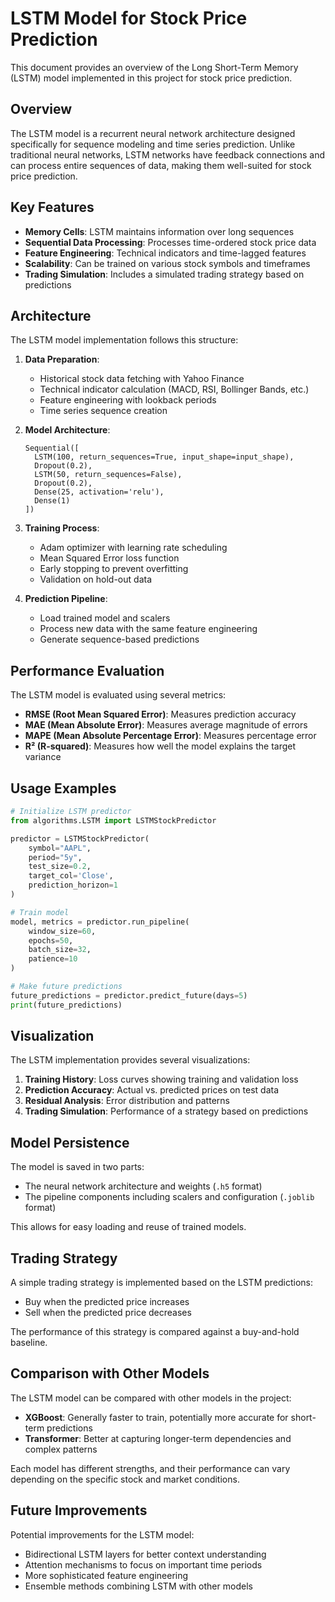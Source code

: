 # LSTM Model for Stock Price Prediction

This document provides an overview of the Long Short-Term Memory (LSTM) model implemented in this project for stock price prediction.

## Overview

The LSTM model is a recurrent neural network architecture designed specifically for sequence modeling and time series prediction. Unlike traditional neural networks, LSTM networks have feedback connections and can process entire sequences of data, making them well-suited for stock price prediction.

## Key Features

- **Memory Cells**: LSTM maintains information over long sequences
- **Sequential Data Processing**: Processes time-ordered stock price data
- **Feature Engineering**: Technical indicators and time-lagged features
- **Scalability**: Can be trained on various stock symbols and timeframes
- **Trading Simulation**: Includes a simulated trading strategy based on predictions

## Architecture

The LSTM model implementation follows this structure:

1. **Data Preparation**:
   - Historical stock data fetching with Yahoo Finance
   - Technical indicator calculation (MACD, RSI, Bollinger Bands, etc.)
   - Feature engineering with lookback periods
   - Time series sequence creation

2. **Model Architecture**:
   ```
   Sequential([
     LSTM(100, return_sequences=True, input_shape=input_shape),
     Dropout(0.2),
     LSTM(50, return_sequences=False),
     Dropout(0.2),
     Dense(25, activation='relu'),
     Dense(1)
   ])
   ```

3. **Training Process**:
   - Adam optimizer with learning rate scheduling
   - Mean Squared Error loss function
   - Early stopping to prevent overfitting
   - Validation on hold-out data

4. **Prediction Pipeline**:
   - Load trained model and scalers
   - Process new data with the same feature engineering
   - Generate sequence-based predictions

## Performance Evaluation

The LSTM model is evaluated using several metrics:

- **RMSE (Root Mean Squared Error)**: Measures prediction accuracy
- **MAE (Mean Absolute Error)**: Measures average magnitude of errors
- **MAPE (Mean Absolute Percentage Error)**: Measures percentage error
- **R² (R-squared)**: Measures how well the model explains the target variance

## Usage Examples

```python
# Initialize LSTM predictor
from algorithms.LSTM import LSTMStockPredictor

predictor = LSTMStockPredictor(
    symbol="AAPL",
    period="5y",
    test_size=0.2,
    target_col='Close',
    prediction_horizon=1
)

# Train model
model, metrics = predictor.run_pipeline(
    window_size=60,
    epochs=50,
    batch_size=32,
    patience=10
)

# Make future predictions
future_predictions = predictor.predict_future(days=5)
print(future_predictions)
```

## Visualization

The LSTM implementation provides several visualizations:

1. **Training History**: Loss curves showing training and validation loss
2. **Prediction Accuracy**: Actual vs. predicted prices on test data
3. **Residual Analysis**: Error distribution and patterns
4. **Trading Simulation**: Performance of a strategy based on predictions

## Model Persistence

The model is saved in two parts:
- The neural network architecture and weights (`.h5` format)
- The pipeline components including scalers and configuration (`.joblib` format)

This allows for easy loading and reuse of trained models.

## Trading Strategy

A simple trading strategy is implemented based on the LSTM predictions:
- Buy when the predicted price increases
- Sell when the predicted price decreases

The performance of this strategy is compared against a buy-and-hold baseline.

## Comparison with Other Models

The LSTM model can be compared with other models in the project:
- **XGBoost**: Generally faster to train, potentially more accurate for short-term predictions
- **Transformer**: Better at capturing longer-term dependencies and complex patterns

Each model has different strengths, and their performance can vary depending on the specific stock and market conditions.

## Future Improvements

Potential improvements for the LSTM model:
- Bidirectional LSTM layers for better context understanding
- Attention mechanisms to focus on important time periods
- More sophisticated feature engineering
- Ensemble methods combining LSTM with other models
